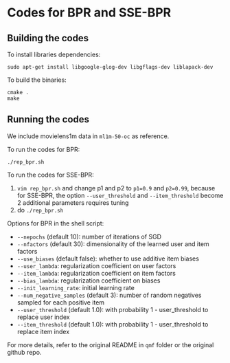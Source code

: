 # Codes for BPR and SSE-BPR 

## Building the codes

To install libraries dependencies:
```
sudo apt-get install libgoogle-glog-dev libgflags-dev liblapack-dev
```

To build the binaries:
```
cmake .
make
```

## Running the codes
We include movielens1m data in `ml1m-50-oc` as reference.

To run the codes for BPR:
```
./rep_bpr.sh
```

To run the codes for SSE-BPR:
1. `vim rep_bpr.sh` and change p1 and p2 to `p1=0.9` and `p2=0.99`, because for SSE-BPR, the option `--user_threshold` and `--item_threshold` become 2 additional parameters requires tuning 
2. do `./rep_bpr.sh`


Options for BPR in the shell script:
* `--nepochs` (default 10): number of iterations of SGD
* `--nfactors` (default 30): dimensionality of the learned user and item factors
* `--use_biases` (default false): whether to use additive item biases
* `--user_lambda`: regularization coefficient on user factors
* `--item_lambda`: regularization coefficient on item factors
* `--bias_lambda`: regularization coefficient on biases
* `--init_learning_rate`: initial learning rate
* `--num_negative_samples` (default 3): number of random negatives sampled for each positive item
* `--user_threshold` (default 1.0): with probability 1 - user_threshold to replace user index
* `--item_threshold` (default 1.0): with probability 1 - user_threshold to replace item index

For more details, refer to the original README in `qmf` folder or the original github repo.
